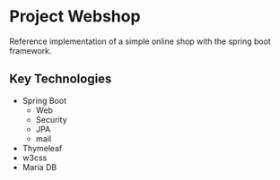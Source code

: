 # Project Webshop
Reference implementation of a simple online shop with the spring boot framework.

## Key Technologies
- Spring Boot  
  - Web
  - Security
  - JPA
  - mail
- Thymeleaf
- w3css
- Maria DB 
 
